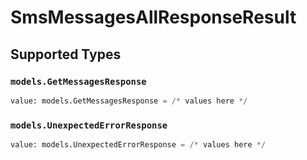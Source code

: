 # SmsMessagesAllResponseResult


## Supported Types

### `models.GetMessagesResponse`

```python
value: models.GetMessagesResponse = /* values here */
```

### `models.UnexpectedErrorResponse`

```python
value: models.UnexpectedErrorResponse = /* values here */
```

